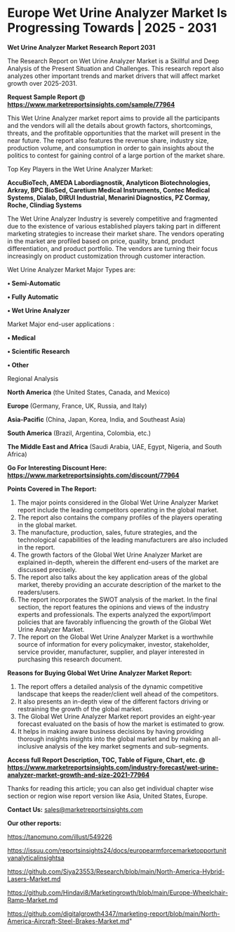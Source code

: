 # Europe Wet Urine Analyzer Market Is Progressing Towards | 2025 - 2031

<strong>Wet Urine Analyzer Market Research Report 2031</strong>

The Research Report on Wet Urine Analyzer Market is a Skillful and Deep Analysis of the Present Situation and Challenges. This research report also analyzes other important trends and market drivers that will affect market growth over 2025-2031.

<strong>Request Sample Report @ <a href=https://www.marketreportsinsights.com/sample/77964>https://www.marketreportsinsights.com/sample/77964</a></strong>

This Wet Urine Analyzer market report aims to provide all the participants and the vendors will all the details about growth factors, shortcomings, threats, and the profitable opportunities that the market will present in the near future. The report also features the revenue share, industry size, production volume, and consumption in order to gain insights about the politics to contest for gaining control of a large portion of the market share.

Top Key Players in the Wet Urine Analyzer Market:

<strong>AccuBioTech, AMEDA Labordiagnostik, Analyticon Biotechnologies, Arkray, BPC BioSed, Caretium Medical Instruments, Contec Medical Systems, Dialab, DIRUI Industrial, Menarini Diagnostics, PZ Cormay, Roche, Clindiag Systems</strong>

The Wet Urine Analyzer Industry is severely competitive and fragmented due to the existence of various established players taking part in different marketing strategies to increase their market share. The vendors operating in the market are profiled based on price, quality, brand, product differentiation, and product portfolio. The vendors are turning their focus increasingly on product customization through customer interaction.

Wet Urine Analyzer Market Major Types are:

<strong>• Semi-Automatic

• Fully Automatic

• Wet Urine Analyzer</strong>

Market Major end-user applications :

<strong>• Medical

• Scientific Research

• Other</strong>

Regional Analysis

</u><strong><b>North America</b></strong> (the United States, Canada, and Mexico)

<strong><b>Europe </b></strong>(Germany, France, UK, Russia, and Italy)

<strong><b>Asia-Pacific</b></strong> (China, Japan, Korea, India, and Southeast Asia)

<strong><b>South America</b></strong> (Brazil, Argentina, Colombia, etc.)

<strong><b>The Middle East and Africa</b></strong> (Saudi Arabia, UAE, Egypt, Nigeria, and South Africa)

<strong>Go For Interesting Discount Here: <a href=https://www.marketreportsinsights.com/discount/77964>https://www.marketreportsinsights.com/discount/77964</a></strong>

<strong>Points Covered in The Report:</strong>
<ol>
  <li>The major points considered in the Global Wet Urine Analyzer Market report include the leading competitors operating in the global market.</li>
  <li>The report also contains the company profiles of the players operating in the global market.</li>
  <li>The manufacture, production, sales, future strategies, and the technological capabilities of the leading manufacturers are also included in the report.</li>
  <li>The growth factors of the Global Wet Urine Analyzer Market are explained in-depth, wherein the different end-users of the market are discussed precisely.</li>
  <li>The report also talks about the key application areas of the global market, thereby providing an accurate description of the market to the readers/users.</li>
  <li>The report incorporates the SWOT analysis of the market. In the final section, the report features the opinions and views of the industry experts and professionals. The experts analyzed the export/import policies that are favorably influencing the growth of the Global Wet Urine Analyzer Market.</li>
  <li>The report on the Global Wet Urine Analyzer Market is a worthwhile source of information for every policymaker, investor, stakeholder, service provider, manufacturer, supplier, and player interested in purchasing this research document.</li>
</ol>
<strong>Reasons for Buying Global Wet Urine Analyzer Market Report:</strong>

<ol>
  <li>The report offers a detailed analysis of the dynamic competitive landscape that keeps the reader/client well ahead of the competitors.</li>
  <li>It also presents an in-depth view of the different factors driving or restraining the growth of the global market.</li>
  <li>The Global Wet Urine Analyzer Market report provides an eight-year forecast evaluated on the basis of how the market is estimated to grow.</li>
  <li>It helps in making aware business decisions by having providing thorough insights insights into the global market and by making an all-inclusive analysis of the key market segments and sub-segments.</li>
</ol>
<strong>Access full Report Description, TOC, Table of Figure, Chart, etc. @ <a href=https://www.marketreportsinsights.com/industry-forecast/wet-urine-analyzer-market-growth-and-size-2021-77964>https://www.marketreportsinsights.com/industry-forecast/wet-urine-analyzer-market-growth-and-size-2021-77964</a></strong>


Thanks for reading this article; you can also get individual chapter wise section or region wise report version like Asia, United States, Europe.

<strong>Contact Us:</strong>
sales@marketreportsinsights.com

<strong>Our other reports:</strong>

<a href=https://tanomuno.com/illust/549226>https://tanomuno.com/illust/549226</a>

<a href=https://issuu.com/reportsinsights24/docs/europearmforcemarketopportunityanalyticalinsightsa>https://issuu.com/reportsinsights24/docs/europearmforcemarketopportunityanalyticalinsightsa</a>

<a href=https://github.com/Siya23553/Research/blob/main/North-America-Hybrid-Lasers-Market.md>https://github.com/Siya23553/Research/blob/main/North-America-Hybrid-Lasers-Market.md</a>

<a href=https://github.com/Hindavi8/Marketingrowth/blob/main/Europe-Wheelchair-Ramp-Market.md>https://github.com/Hindavi8/Marketingrowth/blob/main/Europe-Wheelchair-Ramp-Market.md</a>

<a href=https://github.com/digitalgrowth4347/marketing-report/blob/main/North-America-Aircraft-Steel-Brakes-Market.md>https://github.com/digitalgrowth4347/marketing-report/blob/main/North-America-Aircraft-Steel-Brakes-Market.md</a>"
